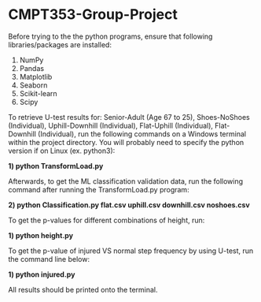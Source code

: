 # CMPT353-Group-Project

Before trying to the the python programs, ensure that following libraries/packages are installed:
1) NumPy
2) Pandas
3) Matplotlib
4) Seaborn
5) Scikit-learn
6) Scipy

To retrieve U-test results for: Senior-Adult (Age 67 to 25), Shoes-NoShoes (Individual), Uphill-Downhill (Individual), Flat-Uphill (Individual), Flat-Downhill (Individual), run the following commands on a Windows terminal within the project directory. You will probably need to specify the python version if on Linux (ex. python3):

**1) python TransformLoad.py**


Afterwards, to get the ML classification validation data, run the following command after running the TransformLoad.py program:

**2) python Classification.py flat.csv uphill.csv downhill.csv noshoes.csv**



To get the p-values for different combinations of height, run:

**1) python height.py**



To get the p-value of injured VS normal step frequency by using U-test, run the command line below:

**1) python injured.py**



All results should be printed onto the terminal. 
